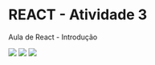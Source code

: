 # REACT - Atividade 3

Aula de React - Introdução

<img src="https://i.imgur.com/VWZOL33.png">
<img src="https://i.imgur.com/7CmX5S2.png">
<img src="https://i.imgur.com/vG8Z0j7.png">
